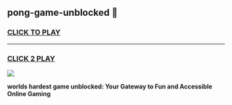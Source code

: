 
## pong-game-unblocked 👋
<h3>
<a href="https://premium.freeplayer.one?title=pong-game-unblocked&ref=14F">CLICK TO PLAY</a></h3>
<hr>

<h3>
<a href="https://premium.freeplayer.one?title=pong-game-unblocked&ref=14F">CLICK 2 PLAY</a>
  
</h3>

<a href="https://premium.freeplayer.one?title=pong-game-unblocked&ref=12F/"><img src="https://clearcache.store/games.png"></a>


**worlds hardest game unblocked: Your Gateway to Fun and Accessible Online Gaming**
